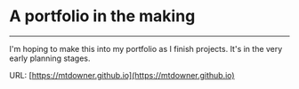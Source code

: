 
# A portfolio in the making

-------
I'm hoping to make this into my portfolio as I finish projects. It's in the very early planning stages.

URL: [https://mtdowner.github.io](https://mtdowner.github.io)
